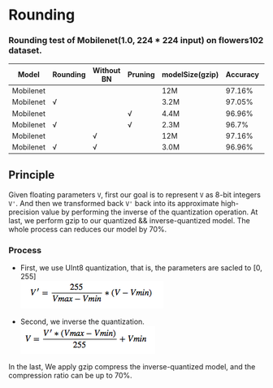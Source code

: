 # Rounding 

###  Rounding test of Mobilenet(1.0,  224 * 224 input) on flowers102 dataset.

| Model| Rounding | Without BN | Pruning| modelSize(gzip)|Accuracy | Download|
| ---- | --- | ---- | ---  | --- | --- | ---|
|Mobilenet ||  | |12M|97.16%|[download](https://pan.baidu.com/s/1geHkrw3)|
|Mobilenet|&radic;|||3.2M|97.05%|[download](https://pan.baidu.com/s/1bo5kqsR)|
|Mobilenet|||&radic;|4.4M|96.96%|[download](https://pan.baidu.com/s/1ge8wOp1)|
|Mobilenet|&radic;||&radic;|2.3M|96.7%|[download](https://pan.baidu.com/s/1bpo5CMr)|
|Mobilenet||&radic;||12M|97.16%|[download](https://pan.baidu.com/s/1slodbNR)|
|Mobilenet|&radic;|&radic;||3.0M|96.96%|[download](https://pan.baidu.com/s/1bo66hUR)|



## Principle

Given floating parameters `V`, first our goal is to represent `V` as 8-bit integers `V'`. And then we transformed back `V'` back into its approximate high-precision value by performing the inverse of the quantization operation. At last, we perform gzip to our quantized && inverse-quantized model. The whole process can reduces our model by 70%.

### Process
- First, we use UInt8 quantization, that is, the parameters are sacled to [0, 255]    
 ![](../../source/rounding1.png)

- Second, we inverse the quantization.      
	 ![](../../source/rounding2.png)

In the last, We apply gzip compress the inverse-quantized model, and the compression ratio can be up to 70%.

